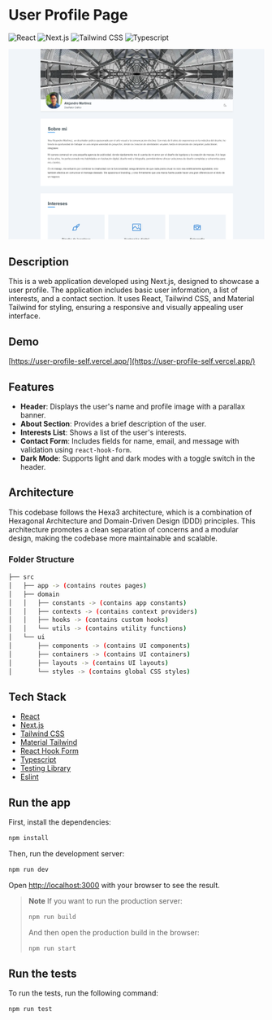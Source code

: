 # User Profile Page

![React](https://img.shields.io/badge/React-v18-deepskyblue?logo=react)
![Next.js](https://img.shields.io/badge/Next.js-v14-white?logo=next.js)
![Tailwind CSS](https://img.shields.io/badge/Tailwind%20CSS-v3-cyan?logo=Tailwind%20CSS)
![Typescript](https://img.shields.io/badge/Typescript-v5-blue?logo=typescript)

![Preview](./public/assets/preview.png)

## Description

This is a web application developed using Next.js, designed to showcase a user profile. The application includes basic user information, a list of interests, and a contact section. It uses React, Tailwind CSS, and Material Tailwind for styling, ensuring a responsive and visually appealing user interface.

## Demo

[https://user-profile-self.vercel.app/](https://user-profile-self.vercel.app/)

## Features

- **Header**: Displays the user's name and profile image with a parallax banner.
- **About Section**: Provides a brief description of the user.
- **Interests List**: Shows a list of the user's interests.
- **Contact Form**: Includes fields for name, email, and message with validation using `react-hook-form`.
- **Dark Mode**: Supports light and dark modes with a toggle switch in the header.

## Architecture

This codebase follows the Hexa3 architecture, which is a combination of Hexagonal Architecture and Domain-Driven Design (DDD) principles. This architecture promotes a clean separation of concerns and a modular design, making the codebase more maintainable and scalable.

### Folder Structure

```bash
├── src
│   ├── app -> (contains routes pages)
│   ├── domain
│   │   ├── constants -> (contains app constants)
│   │   ├── contexts -> (contains context providers)
│   │   ├── hooks -> (contains custom hooks)
│   │   └── utils -> (contains utility functions)
│   └── ui
│       ├── components -> (contains UI components)
│       ├── containers -> (contains UI containers)
│       ├── layouts -> (contains UI layouts)
│       └── styles -> (contains global CSS styles)
```

## Tech Stack

- [React](https://reactjs.dev/)
- [Next.js](https://nextjs.org/)
- [Tailwind CSS](https://tailwindcss.com/)
- [Material Tailwind](https://material-tailwind.com/)
- [React Hook Form](https://react-hook-form.com/)
- [Typescript](https://www.typescriptlang.org/)
- [Testing Library](https://testing-library.com)
- [Eslint](https://eslint.org/)

## Run the app

First, install the dependencies:

```bash
npm install
```

Then, run the development server:

```bash
npm run dev
```

Open [http://localhost:3000](http://localhost:3000) with your browser to see the result.

> **Note**
> If you want to run the production server:
>
> ```bash
> npm run build
> ```
>
> And then open the production build in the browser:
>
> ```bash
> npm run start
> ```

## Run the tests

To run the tests, run the following command:

```bash
npm run test
```
